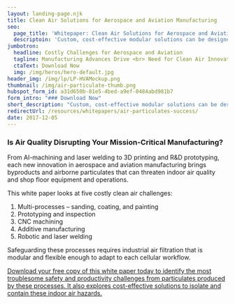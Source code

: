 ```yaml
---
layout: landing-page.njk
title: Clean Air Solutions for Aerospace and Aviation Manufacturing 
seo:
  page_title: 'Whitepaper: Clean Air Solutions for Aerospace and Aviation Manufacturing'
  descriptoin: 'Custom, cost-effective modular solutions can be designed to address costly clean-air challenges facing Aerospace and Aviation manufacturers.'
jumbotron:
  headline: Costly Challenges for Aerospace and Aviation
  tagline: Manufacturing Advances Drive <br> Need for Clean Air Innovation
  ctaText: Download Now
  img: /img/heros/hero-default.jpg
header_img: /img/lp/LP-HVAMockup.png
thumbnail: /img/air-particulate-thumb.png
hubspot_form_id: a31d650b-81e5-4bed-a9ef-0484abd981b7
form_intro: "### Download Now"
short_description: "Custom, cost-effective modular solutions can be designed to address costly clean-air challenges facing Aerospace and Aviation manufacturers."
redirectUrl: /resources/whitepapers/air-particulates-success/
date: 2017-12-05
---
```

### Is Air Quality Disrupting Your Mission-Critical Manufacturing?

From AI-machining and laser welding to 3D printing and R&D prototyping, each new innovation in aerospace and aviation manufacturing brings byproducts and airborne particulates that can threaten indoor air quality and shop floor equipment and operations.

This white paper looks at five costly clean air challenges: 
  1. Multi-processes – sanding, coating, and painting
  2. Prototyping and inspection
  3. CNC machining
  4. Additive manufacturing
  5. Robotic and laser welding


Safeguarding these processes requires industrial air filtration that is modular and flexible enough to adapt to each cellular workflow. 


<a href="#form-container">Download your free copy of this white paper today to identify the most troublesome safety and productivity challenges from particulates produced by these processes. It also explores cost-effective solutions to isolate and contain these indoor air hazards.
</a>

